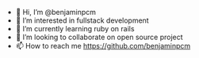 - 👋 Hi, I’m @benjaminpcm
- 👀 I’m interested in fullstack development
- 🌱 I’m currently learning ruby on rails
- 💞️ I’m looking to collaborate on open source project
- 📫 How to reach me https://github.com/benjaminpcm

<!---
benjaminpcm/benjaminpcm is a ✨ special ✨ repository because its `README.md` (this file) appears on your GitHub profile.
You can click the Preview link to take a look at your changes.
--->
